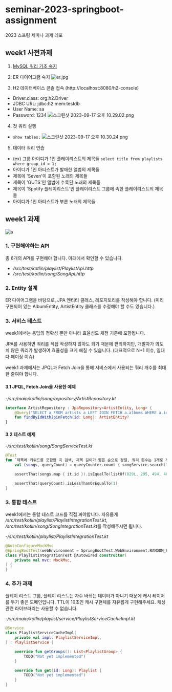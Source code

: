 # seminar-2023-springboot-assignment

2023 스프링 세미나 과제 레포

## week1 사전과제

1. [MySQL 쿼리 기초 숙지](https://cocoon1787.tistory.com/762)

2. ER 다이어그램 숙지
![er.jpg](..%2F..%2FDownloads%2Fer.jpg)

3. H2 데이터베이스 콘솔 접속 (http://localhost:8080/h2-console)
- Driver.class: org.h2.Driver
- JDBC URL: jdbc:h2:mem:testdb
- User Name: sa
- Password: 1234
![스크린샷 2023-09-17 오후 10.29.02.png](..%2F..%2F..%2F..%2Fvar%2Ffolders%2Fjp%2F1fb2qd5n4x3ffjlzn6pcw2t40000gn%2FT%2FTemporaryItems%2FNSIRD_screencaptureui_CPyqNx%2F%EC%8A%A4%ED%81%AC%EB%A6%B0%EC%83%B7%202023-09-17%20%EC%98%A4%ED%9B%84%2010.29.02.png)

4. 첫 쿼리 실행
- `show tables;`
![스크린샷 2023-09-17 오후 10.30.24.png](..%2F..%2F..%2F..%2Fvar%2Ffolders%2Fjp%2F1fb2qd5n4x3ffjlzn6pcw2t40000gn%2FT%2FTemporaryItems%2FNSIRD_screencaptureui_ybjas1%2F%EC%8A%A4%ED%81%AC%EB%A6%B0%EC%83%B7%202023-09-17%20%EC%98%A4%ED%9B%84%2010.30.24.png)

5. 데이터 쿼리 연습
- (ex) 그룹 아이디가 1인 플레이리스트의 제목들 `select title from playlists where group_id = 1;`
- 아이디가 1인 아티스트가 발매한 앨범의 제목들
- 제목에 'Seven'이 포함된 노래의 제목들
- 제목이 'GUTS'인 앨범에 수록된 노래의 제목들
- 제목이 'Spotify 플레이리스트'인 플레이리스트 그룹에 속한 플레이리스트의 제목들
- 아이디가 1인 아티스트가 부른 노래의 제목들

## week1 과제

![a](https://github.com/wafflestudio/seminar-2023-springboot-assignment/assets/76547957/f3985c4a-3d75-4fec-88a6-9e438cee8071)


### 1. 구현해야하는 API

총 6개의 API를 구현해야 합니다. 아래에서 확인할 수 있습니다.

- */src/test/kotlin/playlist/PlaylistApi.http*
- */src/test/kotlin/song/SongApi.http*

### 2. Entity 설계
ER 다이어그램을 바탕으로, JPA 엔티티 클래스, 레포지토리를 작성해야 합니다. (미리 구현되어 있는 AlbumEntity, ArtistEntity 클래스를 수정해야 할 수도 있습니다.) 

### 3. 서비스 테스트
week1에서는 응답의 정확성 뿐만 아니라 효율성도 채점 기준에 포함됩니다.

JPA를 사용하면 쿼리를 직접 작성하지 않아도 되기 때문에 편리하지만, 개발자가 의도치 않은 쿼리가 발생하여 효율성을 크게 해칠 수 있습니다. (대표적으로 N+1 이슈, 일대다 페이징 이슈)

week1 과제에서는 JPQL과 Fetch Join을 통해 서비스에서 사용되는 쿼리 개수를 최대한 줄여야 합니다.

#### 3.1 JPQL, Fetch Join을 사용한 예제

*-/src/main/kotlin/song/repository/ArtistRepository.kt*

```kotlin
interface ArtistRepository : JpaRepository<ArtistEntity, Long> {
    @Query("SELECT a FROM artists a LEFT JOIN FETCH a.albums WHERE a.id = :id")
    fun findByIdWithJoinFetch(id: Long): ArtistEntity?
}
```

#### 3.2 테스트 예제

*-/src/test/kotlin/song/SongServiceTest.kt*


```kotlin
@Test
fun `제목에 키워드를 포함한 곡 검색, 제목 길이가 짧은 순으로 정렬, 쿼리 횟수는 1개로 제한`() {
    val (songs, queryCount) = queryCounter.count { songService.search("Don't") }

    assertThat(songs.map { it.id }).isEqualTo(listOf(829L, 295, 494, 482, 523, 359, 1538, 487))

    assertThat(queryCount).isLessThanOrEqualTo(1)
}
```

### 3. 통합 테스트
week1에서는 통합 테스트 코드를 직접 짜야합니다. 자유롭게 */src/test/kotlin/playlist/PlaylistIntegrationTest.kt*, */src/test/kotlin/song/SongIntegrationTest.kt*를 작성해주시면 됩니다.

*-/src/test/kotlin/playlist/PlaylistIntegrationTest.kt*

```kotlin
@AutoConfigureMockMvc
@SpringBootTest(webEnvironment = SpringBootTest.WebEnvironment.RANDOM_PORT)
class PlaylistIntegrationTest @Autowired constructor(
    private val mvc: MockMvc,
) {
}
```

### 4. 추가 과제
플레이 리스트 그룹, 플레이 리스트는 자주 바뀌는 데이터가 아니기 때문에 캐시 레이어를 두기 좋은 도메인입니다. TTL이 10초인 캐시 구현체를 자유롭게 구현해주세요. 캐싱 관련 라이브러리는 사용할 수 없습니다.

*-/src/main/kotlin/playlist/service/PlaylistServiceCacheImpl.kt*

```kotlin
@Service
class PlaylistServiceCacheImpl(
    private val impl: PlaylistServiceImpl,
) : PlaylistService {

    override fun getGroups(): List<PlaylistGroup> {
        TODO("Not yet implemented")
    }

    override fun get(id: Long): Playlist {
        TODO("Not yet implemented")
    }
}
```
